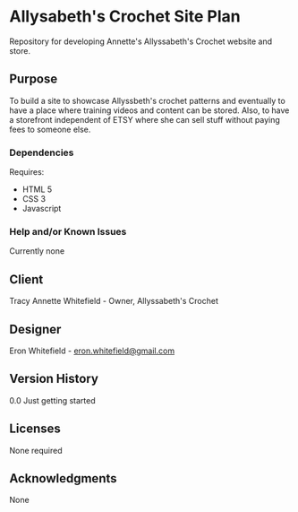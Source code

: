 # Allysabeth's Crochet Site Plan
Repository for developing Annette's Allyssabeth's Crochet website and store.

## Purpose
To build a site to showcase Allyssbeth's crochet patterns and eventually to have a place where training videos and content can be stored. Also, to have a storefront independent of ETSY where she can sell stuff without paying fees to someone else.

### Dependencies
Requires:
* HTML 5
* CSS 3
* Javascript

### Help and/or Known Issues
Currently none

## Client
Tracy Annette Whitefield - Owner, Allyssabeth's Crochet

## Designer
Eron Whitefield - eron.whitefield@gmail.com

## Version History
0.0 Just getting started

## Licenses 
None required

## Acknowledgments
None
